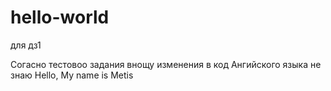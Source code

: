 # hello-world
для дз1

Согасно тестовоо задания внощу изменения в код Ангийского языка не знаю
Hello, My name is Metis 
